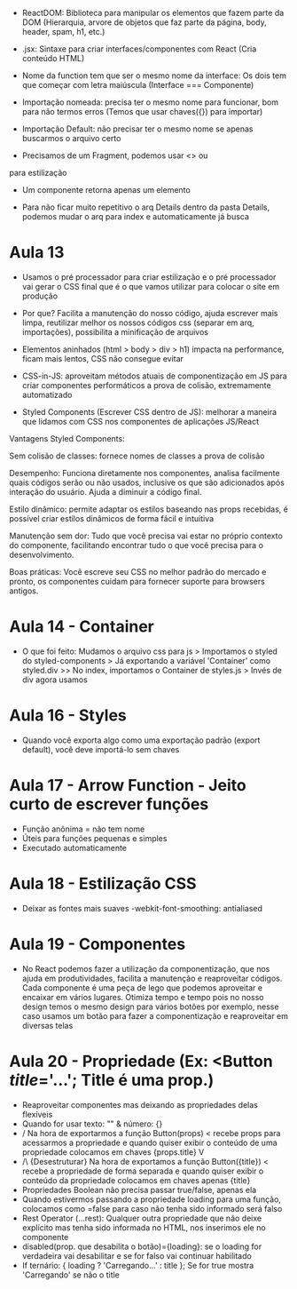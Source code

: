 - ReactDOM: Biblioteca para manipular os elementos que fazem parte da DOM (Hierarquia, arvore de objetos que faz parte da página, body, header, spam, h1, etc.)

- .jsx: Sintaxe para criar interfaces/componentes com React (Cria conteúdo HTML)

- Nome da function tem que ser o mesmo nome da interface: Os dois tem que começar com letra maiúscula (Interface === Componente)

- Importação nomeada: precisa ter o mesmo nome para funcionar, bom para não termos erros (Temos que usar chaves({}) para importar)
- Importação Default: não precisar ter o mesmo nome se apenas buscarmos o arquivo certo

- Precisamos de um Fragment, podemos usar <> ou
<div> para estilização

- Um componente retorna apenas um elemento

- Para não ficar muito repetitivo o arq Details dentro da pasta Details, podemos mudar o arq para index e automaticamente já busca

# Aula 13
- Usamos o pré processador para criar estilização e o pré processador vai gerar o CSS final que é o que vamos utilizar para colocar o site em produção
- Por que? Facilita a manutenção do nosso código, ajuda escrever mais limpa, reutilizar melhor os nossos códigos css (separar em arq, importações), possibilita a minificação de arquivos
- Elementos aninhados (html > body > div > h1) impacta na performance, ficam mais lentos, CSS não consegue evitar
- CSS-in-JS: aproveitam métodos atuais de componentização em JS para criar componentes performáticos a prova de colisão, extremamente automatizado

- Styled Components (Escrever CSS dentro de JS): melhorar a maneira que lidamos com CSS nos componentes de aplicações JS/React

Vantagens Styled Components:

Sem colisão de classes: fornece nomes de classes a prova de colisão

Desempenho: Funciona diretamente nos componentes, analisa facilmente quais códigos serão ou não usados, inclusive os que são adicionados após interação do usuário. Ajuda a diminuir a código final.

Estilo dinâmico: permite adaptar os estilos baseando nas props recebidas, é possível criar estilos dinâmicos de forma fácil e intuitiva

Manutenção sem dor: Tudo que você precisa vai estar no próprio contexto do componente, facilitando encontrar tudo o que você precisa para o desenvolvimento.

Boas práticas: Você escreve seu CSS no melhor padrão do mercado e pronto, os componentes cuidam para fornecer suporte para browsers antigos.

# Aula 14 - Container
- O que foi feito: Mudamos o arquivo css para js > Importamos o styled do styled-components > Já exportando a variável 'Container' como styled.div >> No index, importamos o Container de styles.js > Invés de div agora usamos <Container>

# Aula 16 - Styles
- Quando você exporta algo como uma exportação padrão (export default), você deve importá-lo sem chaves

# Aula 17 - Arrow Function - Jeito curto de escrever funções
- Função anônima = não tem nome
- Úteis para funções pequenas e simples
- Executado automaticamente

# Aula 18 - Estilização CSS
- Deixar as fontes mais suaves -webkit-font-smoothing: antialiased

# Aula 19 - Componentes
- No React podemos fazer a utilização da componentização, que nos ajuda em produtividades, facilita a manutenção e reaproveitar códigos. Cada componente é uma peça de lego que podemos aproveitar e encaixar em vários lugares. Otimiza tempo e tempo pois no nosso design temos o mesmo design para vários botões por exemplo, nesse caso usamos um botão para fazer a componentização e reaproveitar em diversas telas

# Aula 20 - Propriedade (Ex: <Button *title*='...'; Title é uma prop.)
- Reaproveitar componentes mas deixando as propriedades delas flexíveis
- Quando for usar texto: "" & número: {}
- \/ Na hora de exportarmos a função Button(props) < recebe props para acessarmos a propriedade e quando quiser exibir o conteúdo de uma propriedade colocamos em chaves {props.title} V
- /\ {Desestruturar} Na hora de exportamos a função Button({title}) < recebe a propriedade de forma separada e quando quiser exibir o conteúdo da propriedade colocamos em chaves apenas {title}
- Propriedades Boolean não precisa passar true/false, apenas ela
- Quando estivermos passando a propriedade loading para uma função, colocamos como =false para caso não tenha sido informado será falso
- Rest Operator (...rest): Qualquer outra propriedade que não deixe explícito mas tenha sido informada no HTML, nos inserimos ele no componente
- disabled(prop. que desabilita o botão)={loading}: se o loading for verdadeira vai desabilitar e se for falso vai continuar habilitado
- If ternário: { loading ? 'Carregando...' : title }; Se for true mostra 'Carregando' se não o title